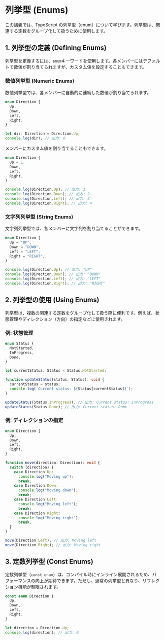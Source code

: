 # 列挙型 (Enums)

この講義では、TypeScript の列挙型（enum）について学びます。列挙型は、関連する定数をグループ化して扱うために使用します。

## 1. 列挙型の定義 (Defining Enums)

列挙型を定義するには、`enum`キーワードを使用します。各メンバーにはデフォルトで数値が割り当てられますが、カスタム値を設定することもできます。

### 数値列挙型 (Numeric Enums)

数値列挙型では、各メンバーに自動的に連続した数値が割り当てられます。

```typescript
enum Direction {
  Up,
  Down,
  Left,
  Right,
}

let dir: Direction = Direction.Up;
console.log(dir); // 出力: 0
```

メンバーにカスタム値を割り当てることもできます。

```typescript
enum Direction {
  Up = 1,
  Down,
  Left,
  Right,
}

console.log(Direction.Up); // 出力: 1
console.log(Direction.Down); // 出力: 2
console.log(Direction.Left); // 出力: 3
console.log(Direction.Right); // 出力: 4
```

### 文字列列挙型 (String Enums)

文字列列挙型では、各メンバーに文字列を割り当てることができます。

```typescript
enum Direction {
  Up = "UP",
  Down = "DOWN",
  Left = "LEFT",
  Right = "RIGHT",
}

console.log(Direction.Up); // 出力: "UP"
console.log(Direction.Down); // 出力: "DOWN"
console.log(Direction.Left); // 出力: "LEFT"
console.log(Direction.Right); // 出力: "RIGHT"
```

## 2. 列挙型の使用 (Using Enums)

列挙型は、複数の関連する定数をグループ化して扱う際に便利です。例えば、状態管理やディレクション（方向）の指定などに使用されます。

### 例: 状態管理

```typescript
enum Status {
  NotStarted,
  InProgress,
  Done,
}

let currentStatus: Status = Status.NotStarted;

function updateStatus(status: Status): void {
  currentStatus = status;
  console.log(`Current status: ${Status[currentStatus]}`);
}

updateStatus(Status.InProgress); // 出力: Current status: InProgress
updateStatus(Status.Done); // 出力: Current status: Done
```

### 例: ディレクションの指定

```typescript
enum Direction {
  Up,
  Down,
  Left,
  Right,
}

function move(direction: Direction): void {
  switch (direction) {
    case Direction.Up:
      console.log("Moving up");
      break;
    case Direction.Down:
      console.log("Moving down");
      break;
    case Direction.Left:
      console.log("Moving left");
      break;
    case Direction.Right:
      console.log("Moving right");
      break;
  }
}

move(Direction.Left); // 出力: Moving left
move(Direction.Right); // 出力: Moving right
```

## 3. 定数列挙型 (Const Enums)

定数列挙型（`const enum`）は、コンパイル時にインライン展開されるため、パフォーマンスの向上が期待できます。ただし、通常の列挙型と異なり、リフレクション機能が制限されます。

```typescript
const enum Direction {
  Up,
  Down,
  Left,
  Right,
}

let direction = Direction.Up;
console.log(direction); // 出力: 0
```
